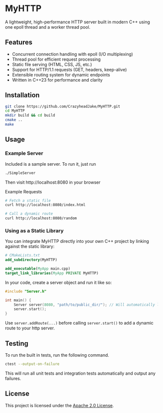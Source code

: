 # MyHTTP
A lightweight, high-performance HTTP server built in modern C++ using one epoll thread and a worker thread pool.

## Features
- Concurrent connection handling with epoll (I/O multiplexing)
- Thread pool for efficient request processing
- Static file serving (HTML, CSS, JS, etc.)
- Support for HTTP/1.1 requests (GET, headers, keep-alive)
- Extensible routing system for dynamic endpoints
- Written in C++23 for performance and clarity

## Installation
```bash
git clone https://github.com/CrazyheadJake/MyHTTP.git
cd MyHTTP
mkdir build && cd build
cmake ..
make
```

## Usage
### Example Server
Included is a sample server. To run it, just run
```bash
./SimpleServer
```
Then visit http://localhost:8080 in your browser

Example Requests
```bash
# Fetch a static file
curl http://localhost:8080/index.html  

# Call a dynamic route
curl http://localhost:8080/random
```

### Using as a Static Library
You can integrate MyHTTP directly into your own C++ project by linking against the static library:
```cmake
# CMakeLists.txt
add_subdirectory(MyHTTP)

add_executable(MyApp main.cpp)
target_link_libraries(MyApp PRIVATE MyHTTP)
```

In your code, create a server object and run it like so:
```cpp
#include "Server.h"

int main() {
    Server server(8080, "path/to/public_dir/"); // Will automatically look for index.html in this directory
    server.start();
}
```

Use `server.addRoute(...)` before calling `server.start()` to add a dynamic route to your http server.

## Testing
To run the built in tests, run the following command.
```bash
ctest --output-on-failure
```

This will run all unit tests and integration tests automatically and output any failures.

## License
This project is licensed under the [Apache 2.0 License](LICENSE).